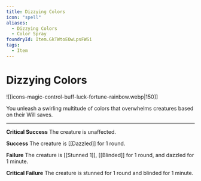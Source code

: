 ```yaml
---
title: Dizzying Colors
icon: "spell"
aliases:
  - Dizzying Colors
  - Color Spray
foundryId: Item.GkTWtoEOwLpsFWSi
tags:
  - Item
---
```


# Dizzying Colors
![[icons-magic-control-buff-luck-fortune-rainbow.webp|150]]

You unleash a swirling multitude of colors that overwhelms creatures based on their Will saves.

* * *

**Critical Success** The creature is unaffected.

**Success** The creature is [[Dazzled]] for 1 round.

**Failure** The creature is [[Stunned 1]], [[Blinded]] for 1 round, and dazzled for 1 minute.

**Critical Failure** The creature is stunned for 1 round and blinded for 1 minute.
